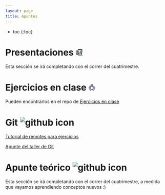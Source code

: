 ```yaml
---
layout: page
title: Apuntes
---
```


* toc
{:toc}

# Presentaciones <img alt="github icon" width="20px" src="./assets/icons/presentacion.svg" />

Esta sección se irá completando con el correr del cuatrimestre.

# Ejercicios en clase <img alt="github icon" width="20px" src="./assets/icons/practica.svg" />

Pueden encontrarlos en el repo de [Ejercicios en clase](https://github.com/algoritmos-iii/ejercicios-en-clase)

# Git <img alt="github icon" width="20px" src="https://icongr.am/devicon/git-plain.svg?size=148&color=currentColor" />

[Tutorial de remotes para ejercicios](https://gist.github.com/iloyarte/2543280524166ad63f46ea326322cc1c)

[Apunte del taller de Git](https://docs.google.com/document/d/1VwJUVTMz1psGqdaNR2NJWo8mtPoK2FvDB1cP9xQObcQ/edit?usp=sharing)

# Apunte teórico <img alt="github icon" width="20px" src="https://icongr.am/clarity/library.svg?size=128&color=currentColor" />

Esta sección se irá completando con el correr del cuatrimestre, a medida que vayamos aprendiendo conceptos nuevos :)